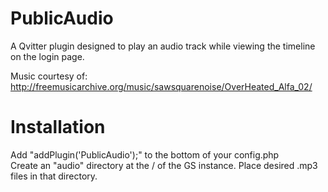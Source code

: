 # PublicAudio
A Qvitter plugin designed to play an audio track while viewing the timeline on the login page.

Music courtesy of:
http://freemusicarchive.org/music/sawsquarenoise/OverHeated_Alfa_02/


Installation
============
Add "addPlugin('PublicAudio');"
to the bottom of your config.php<br />
Create an "audio" directory at the / of the GS instance.
Place desired .mp3 files in that directory.
